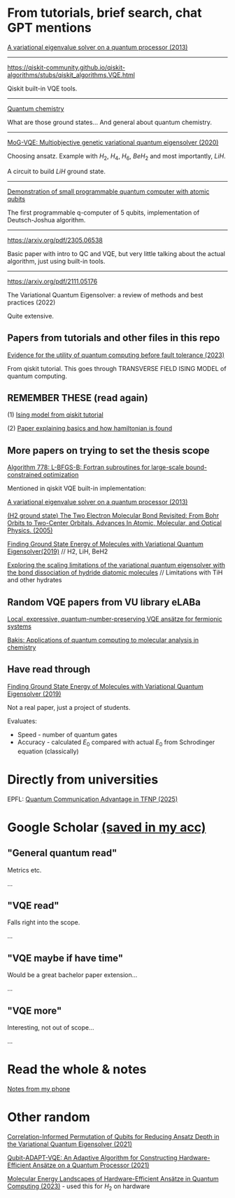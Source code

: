 # From tutorials, brief search, chat GPT mentions

[A variational eigenvalue solver on a quantum processor (2013)](https://arxiv.org/pdf/1304.3061)

---

https://qiskit-community.github.io/qiskit-algorithms/stubs/qiskit_algorithms.VQE.html

Qiskit built-in VQE tools.

---

[Quantum chemistry](https://chemistry.com.pk/books/quantum-chemistry-2e-mcquarrie/)

What are those ground states... And general about quantum chemistry.

---

[MoG-VQE: Multiobjective genetic variational quantum eigensolver (2020)](https://arxiv.org/pdf/2007.04424)

Choosing ansatz. Example with $H_2$, $H_4$, $H_6$, $BeH_2$ and most importantly, $LiH$.

A circuit to build $LiH$ ground state.

---

[Demonstration of small programmable quantum computer with atomic qubits](https://arxiv.org/pdf/1603.04512)

The first programmable q-computer of 5 qubits, implementation of Deutsch-Joshua algorithm.

---

https://arxiv.org/pdf/2305.06538

Basic paper with intro to QC and VQE, but very little talking about the actual algorithm, just using built-in tools.

---

https://arxiv.org/pdf/2111.05176

The Variational Quantum Eigensolver: a review of methods and
best practices (2022)

Quite extensive.

## Papers from tutorials and other files in this repo

[Evidence for the utility of quantum computing before fault tolerance (2023)](https://www.nature.com/articles/s41586-023-06096-3)

From qiskit tutorial. This goes through TRANSVERSE FIELD ISING MODEL of quantum computing.

## REMEMBER THESE (read again)

(1)
[Ising model from qiskit tutorial](https://www.nature.com/articles/s41586-023-06096-3)

(2)
[Paper explaining basics and how hamiltonian is found](https://arxiv.org/pdf/2305.06538)

## More papers on trying to set the thesis scope

[Algorithm 778: L-BFGS-B: Fortran subroutines for large-scale bound-constrained optimization](https://dl.acm.org/doi/10.1145/279232.279236)

Mentioned in qiskit VQE built-in implementation:

[A variational eigenvalue solver on a quantum processor (2013)](https://arxiv.org/abs/1304.3061)

[(H2 ground state) The Two Electron Molecular Bond Revisited: From Bohr Orbits to Two-Center Orbitals. Advances In Atomic, Molecular, and Optical Physics. (2005) ](https://www.researchgate.net/figure/Ground-state-ER-of-H2-molecule-calculated-by-the-self-consistent-Hartree-Fock-method_fig10_222707765)

[Finding Ground State Energy of Molecules with Variational Quantum Eigensolver(2019)](https://cs269q.stanford.edu/projects2019/KangLeeVQE_Y.pdf) // H2, LiH, BeH2

[Exploring the scaling limitations of the variational quantum eigensolver with the bond dissociation of hydride diatomic molecules](https://onlinelibrary.wiley.com/doi/10.1002/qua.27097) // Limitations with TiH and other hydrates

## Random VQE papers from VU library eLABa

[Local, expressive, quantum-number-preserving VQE ansätze for fermionic systems](https://iopscience.iop.org/article/10.1088/1367-2630/ac2cb3/pdf)

[Bakis: Applications of quantum computing to molecular analysis in chemistry](https://talpykla.elaba.lt/elaba-fedora/objects/elaba:210648145/datastreams/MAIN/content)

## Have read through

[Finding Ground State Energy of Molecules with Variational Quantum Eigensolver (2019)](https://cs269q.stanford.edu/projects2019/KangLeeVQE_Y.pdf)

Not a real paper, just a project of students.

Evaluates:

- Speed - number of quantum gates
- Accuracy - calculated $E_0$ compared with actual $E_0$ from Schrodinger equation (classically)

# Directly from universities

EPFL: [Quantum Communication Advantage in TFNP (2025)](https://eccc.weizmann.ac.il/report/2024/172/revision/1/download/)

# Google Scholar [(saved in my acc)](https://scholar.google.com/scholar?scilib=1027&hl=lt&as_sdt=0,5&authuser=3)

## "General quantum read"

Metrics etc.

...

## "VQE read"

Falls right into the scope.

...

## "VQE maybe if have time"

Would be a great bachelor paper extension...

...

## "VQE more"

Interesting, not out of scope...

...

# Read the whole & notes

[Notes from my phone](./bakio-notes.pdf)

# Other random

[Correlation-Informed Permutation of Qubits for Reducing Ansatz Depth in the Variational Quantum Eigensolver (2021)](https://journals.aps.org/prxquantum/abstract/10.1103/PRXQuantum.2.020337)

[Qubit-ADAPT-VQE: An Adaptive Algorithm for Constructing Hardware-Efficient Ansätze on a Quantum Processor (2021)](https://journals.aps.org/prxquantum/abstract/10.1103/PRXQuantum.2.020310)

[Molecular Energy Landscapes of Hardware-Efficient Ansätze in Quantum Computing (2023)](https://pmc.ncbi.nlm.nih.gov/articles/PMC9979602/) - used this for $H_2$ on hardware
